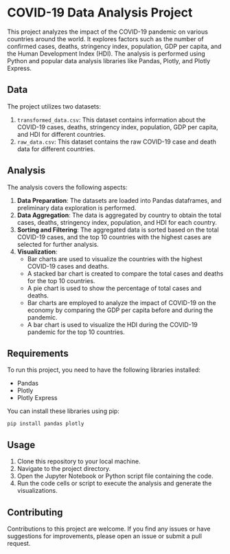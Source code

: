 # COVID-19 Data Analysis Project

This project analyzes the impact of the COVID-19 pandemic on various countries around the world. It explores factors such as the number of confirmed cases, deaths, stringency index, population, GDP per capita, and the Human Development Index (HDI). The analysis is performed using Python and popular data analysis libraries like Pandas, Plotly, and Plotly Express.

## Data

The project utilizes two datasets:

1. `transformed_data.csv`: This dataset contains information about the COVID-19 cases, deaths, stringency index, population, GDP per capita, and HDI for different countries.
2. `raw_data.csv`: This dataset contains the raw COVID-19 case and death data for different countries.

## Analysis

The analysis covers the following aspects:

1. **Data Preparation**: The datasets are loaded into Pandas dataframes, and preliminary data exploration is performed.
2. **Data Aggregation**: The data is aggregated by country to obtain the total cases, deaths, stringency index, population, and HDI for each country.
3. **Sorting and Filtering**: The aggregated data is sorted based on the total COVID-19 cases, and the top 10 countries with the highest cases are selected for further analysis.
4. **Visualization**:
   - Bar charts are used to visualize the countries with the highest COVID-19 cases and deaths.
   - A stacked bar chart is created to compare the total cases and deaths for the top 10 countries.
   - A pie chart is used to show the percentage of total cases and deaths.
   - Bar charts are employed to analyze the impact of COVID-19 on the economy by comparing the GDP per capita before and during the pandemic.
   - A bar chart is used to visualize the HDI during the COVID-19 pandemic for the top 10 countries.

## Requirements

To run this project, you need to have the following libraries installed:

- Pandas
- Plotly
- Plotly Express

You can install these libraries using pip:

```
pip install pandas plotly
```

## Usage

1. Clone this repository to your local machine.
2. Navigate to the project directory.
3. Open the Jupyter Notebook or Python script file containing the code.
4. Run the code cells or script to execute the analysis and generate the visualizations.

## Contributing

Contributions to this project are welcome. If you find any issues or have suggestions for improvements, please open an issue or submit a pull request.
